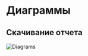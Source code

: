 # Диаграммы

## Скачивание отчета

![Diagrams](@document/asoc.platform.report_management.diagrams.download_report)
